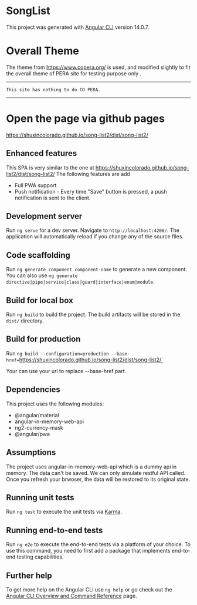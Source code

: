 # SongList

This project was generated with [Angular CLI](https://github.com/angular/angular-cli) version 14.0.7.

# Overall Theme
The theme from https://www.copera.org/ is used, and modified slightly to fit the overall theme of PERA site for testing purpose only .

*******************************************
    This site has nothing to do CO PERA.
*******************************************

# Open the page via github pages
https://shuxincolorado.github.io/song-list2/dist/song-list2/

## Enhanced features
This SPA is very similar to the one at https://shuxincolorado.github.io/song-list2/dist/song-list2/
The following features are add
* Full PWA support
* Push notification - Every time "Save" button is pressed, a push notification is sent to the client.

## Development server

Run `ng serve` for a dev server. Navigate to `http://localhost:4200/`. The application will automatically reload if you change any of the source files.

## Code scaffolding

Run `ng generate component component-name` to generate a new component. You can also use `ng generate directive|pipe|service|class|guard|interface|enum|module`.

## Build for local box

Run `ng build` to build the project. The build artifacts will be stored in the `dist/` directory.

## Build for production
Run `ng build --configuration=production --base-href=`https://shuxincolorado.github.io/song-list2/dist/song-list2/`

Your can use your url to replace --base-href part.

## Dependencies
This project uses the following modules:
* @angular/material
* angular-in-memory-web-api
* ng2-currency-mask
* @angular/pwa

## Assumptions
The project uses angular-in-memory-web-api which is a dummy api in memory. The data can't be saved.
We can only simulate restful API called. Once you refresh your brwoser, the data will be restored to its original state.

## Running unit tests

Run `ng test` to execute the unit tests via [Karma](https://karma-runner.github.io).

## Running end-to-end tests

Run `ng e2e` to execute the end-to-end tests via a platform of your choice. To use this command, you need to first add a package that implements end-to-end testing capabilities.

## Further help

To get more help on the Angular CLI use `ng help` or go check out the [Angular CLI Overview and Command Reference](https://angular.io/cli) page.

